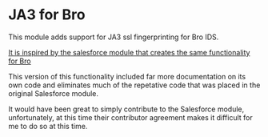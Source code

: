 # JA3 for Bro

This module adds support for JA3 ssl fingerprinting for Bro IDS. 

[It is inspired by the salesforce module that creates the same functionality for Bro](https://github.com/salesforce/ja3)

This version of this functionality included far more documentation on its own code and eliminates much of the repetative code that was placed in the original Salesforce module. 

It would have been great to simply contribute to the Salesforce module, unfortunately, at this time their contributor agreement makes it difficult for me to do so at this time.
